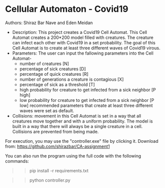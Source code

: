 # Cellular Automaton - Covid19
Authors: Shiraz Bar Nave and Eden Meidan
- Description: This project creates a Covid19 Cell Automat. This Cell Automat creates a 200*200 model filled with creatures. The creature can infect each other with Covid19 in a set probability. The goal of this Cell Automat is to create at least three different waves of Covid19 virous. 
- Parameters: The user can input the fallowing parameters into the Cell Automat-
  * number of creatures [N]
  * percentage of sick creatures [D]
  * percentage of quick creatures [R]
  * number of generations a creature is contagious [X]
  * percentage of sick as a threshold [T]
  * high probability for creature to get infected from a sick neighbor [P high]
  * low probability for creature to get infected from a sick neighbor [P low]
recommended parameters that create at least three different waves were set as default.
- Collisions: movement in this Cell Automat is set in a way that all creatures move together and with a uniform probability. The model is built in a way that there will always be a single creature in a cell. Collisions are prevented from being made.

For execution, you may use the "controller.exe" file by clicking it. 
Download from: https://github.com/shirazbar/CA-assignment1

You can also run the program using the full code with the following commands:
>> pip install -r requirements.txt

>> python controller.py
